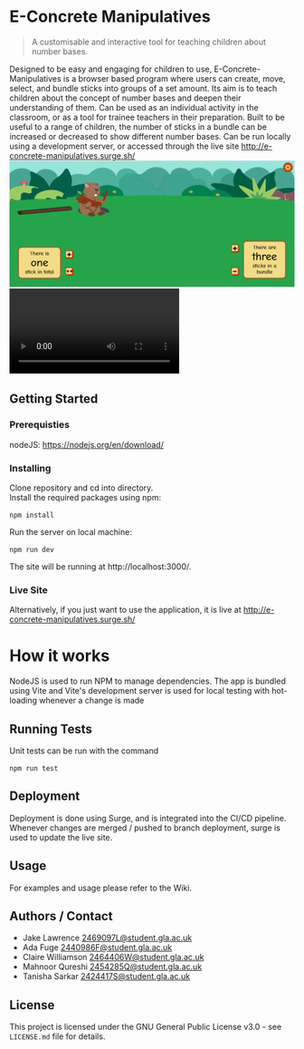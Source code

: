 # E-Concrete Manipulatives
> A customisable and interactive tool for teaching children about number bases.

Designed to be easy and engaging for children to use, E-Concrete-Manipulatives is a browser based program where users can create, move, select, and bundle sticks into groups of a set amount. Its aim is to teach children about the concept of number bases and deepen their understanding of them. Can be used as an individual activity in the classroom, or as a tool for trainee teachers in their preparation. Built to be useful to a range of children, the number of sticks in a bundle can be increased or decreased to show different number bases. Can be run locally using a development server, or accessed through the live site http://e-concrete-manipulatives.surge.sh/
![](screenshot.png)
![](beaver.mov)

## Getting Started
### Prerequisties 
nodeJS:
https://nodejs.org/en/download/

### Installing
Clone repository and cd into directory. \
Install the required packages using npm:
```
npm install
```
Run the server on local machine:
```
npm run dev
```
The site will be running at http://localhost:3000/.

### Live Site
Alternatively, if you just want to use the application, it is live at
http://e-concrete-manipulatives.surge.sh/

# How it works
NodeJS is used to run NPM to manage dependencies.
The app is bundled using Vite and Vite's development server is used for local testing with hot-loading whenever a change is made

## Running Tests
Unit tests can be run with the command
```
npm run test
```

## Deployment
Deployment is done using Surge, and is integrated into the CI/CD pipeline.
Whenever changes are merged / pushed to branch deployment, surge is used to update the live site.

## Usage
For examples and usage please refer to the Wiki.

## Authors / Contact
- Jake Lawrence 2469097L@student.gla.ac.uk
- Ada Fuge 2440986F@student.gla.ac.uk
- Claire Williamson 2464406W@student.gla.ac.uk
- Mahnoor Qureshi 2454285Q@student.gla.ac.uk
- Tanisha Sarkar 2424417S@student.gla.ac.uk


## License
This project is licensed under the GNU General Public License v3.0 - see `LICENSE.md` file for details.
